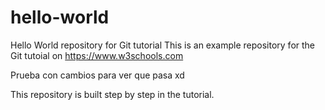 # hello-world
Hello World repository for Git tutorial
This is an example repository for the Git tutoial on https://www.w3schools.com

Prueba con cambios para ver que pasa xd

This repository is built step by step in the tutorial.
